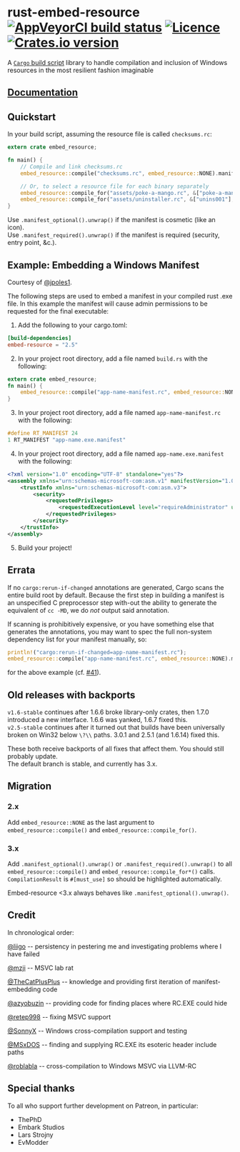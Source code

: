 # rust-embed-resource [![AppVeyorCI build status](https://ci.appveyor.com/api/projects/status/nqd8kaa2pgwyiqkk/branch/master?svg=true)](https://ci.appveyor.com/project/nabijaczleweli/rust-embed-resource/branch/master) [![Licence](https://img.shields.io/badge/license-MIT-blue.svg?style=flat)](LICENSE) [![Crates.io version](https://img.shields.io/crates/v/embed-resource)](https://crates.io/crates/embed-resource)
A [`Cargo` build script](https://doc.rust-lang.org/cargo/reference/build-scripts.html) library to handle compilation and inclusion of Windows resources
in the most resilient fashion imaginable

## [Documentation](https://rawcdn.githack.com/nabijaczleweli/rust-embed-resource/doc/embed_resource/index.html)

## Quickstart

In your build script, assuming the resource file is called `checksums.rc`:

```rust
extern crate embed_resource;

fn main() {
    // Compile and link checksums.rc
    embed_resource::compile("checksums.rc", embed_resource::NONE).manifest_optional().unwrap();

    // Or, to select a resource file for each binary separately
    embed_resource::compile_for("assets/poke-a-mango.rc", &["poke-a-mango", "poke-a-mango-installer"], &["VERSION=\"0.5.0\""]).manifest_required().unwrap();
    embed_resource::compile_for("assets/uninstaller.rc", &["unins001"], embed_resource::NONE).manifest_required().unwrap();
}
```

Use `.manifest_optional().unwrap()` if the manifest is cosmetic (like an icon).<br />
Use `.manifest_required().unwrap()` if the manifest is required (security, entry point, &c.).

## Example: Embedding a Windows Manifest
Courtesy of [@jpoles1](https://github.com/jpoles1).

The following steps are used to embed a manifest in your compiled rust .exe file. In this example the manifest will cause admin permissions to be requested for the final executable:

1. Add the following to your cargo.toml:
```toml
[build-dependencies]
embed-resource = "2.5"
```

2. In your project root directory, add a file named `build.rs` with the following:
```rust
extern crate embed_resource;
fn main() {
    embed_resource::compile("app-name-manifest.rc", embed_resource::NONE).manifest_optional().unwrap();
}
```

3. In your project root directory, add a file named `app-name-manifest.rc` with the following:
```c
#define RT_MANIFEST 24
1 RT_MANIFEST "app-name.exe.manifest"
```

4. In your project root directory, add a file named `app-name.exe.manifest` with the following:
```xml
<?xml version="1.0" encoding="UTF-8" standalone="yes"?>
<assembly xmlns="urn:schemas-microsoft-com:asm.v1" manifestVersion="1.0">
    <trustInfo xmlns="urn:schemas-microsoft-com:asm.v3">
        <security>
            <requestedPrivileges>
                <requestedExecutionLevel level="requireAdministrator" uiAccess="false"/>
            </requestedPrivileges>
        </security>
    </trustInfo>
</assembly>
```

5. Build your project!

## Errata

If no `cargo:rerun-if-changed` annotations are generated, Cargo scans the entire build root by default.
Because the first step in building a manifest is an unspecified C preprocessor step with-out the ability to generate the equivalent of `cc -MD`, we do *not* output said annotation.

If scanning is prohibitively expensive, or you have something else that generates the annotations, you may want to spec the full non-system dependency list for your manifest manually, so:
```rust
println!("cargo:rerun-if-changed=app-name-manifest.rc");
embed_resource::compile("app-name-manifest.rc", embed_resource::NONE).manifest_optional().unwrap();
```
for the above example (cf. [#41](https://github.com/nabijaczleweli/rust-embed-resource/issues/41)).

## Old releases with backports
`v1.6-stable` continues after 1.6.6 broke library-only crates, then 1.7.0 introduced a new interface. 1.6.6 was yanked, 1.6.7 fixed this.<br />
`v2.5-stable` continues after it turned out that builds have been universally broken on Win32 below `\?\\` paths. 3.0.1 and 2.5.1 (and 1.6.14) fixed this.

These both receive backports of all fixes that affect them. You should still probably update.<br />
The default branch is stable, and currently has 3.x.

## Migration
### 2.x

Add `embed_resource::NONE` as the last argument to `embed_resource::compile()` and  `embed_resource::compile_for()`.

### 3.x

Add `.manifest_optional().unwrap()` or `.manifest_required().unwrap()` to all `embed_resource::compile()` and `embed_resource::compile_for*()` calls.
`CompilationResult` is `#[must_use]` so should be highlighted automatically.

Embed-resource <3.x always behaves like `.manifest_optional().unwrap()`.

## Credit

In chronological order:

[@liigo](https://github.com/liigo) -- persistency in pestering me and investigating problems where I have failed

[@mzji](https://github.com/mzji) -- MSVC lab rat

[@TheCatPlusPlus](https://github.com/TheCatPlusPlus) -- knowledge and providing first iteration of manifest-embedding code

[@azyobuzin](https://github.com/azyobuzin) -- providing code for finding places where RC.EXE could hide

[@retep998](https://github.com/retep998) -- fixing MSVC support

[@SonnyX](https://github.com/SonnyX) -- Windows cross-compilation support and testing

[@MSxDOS](https://github.com/MSxDOS) -- finding and supplying RC.EXE its esoteric header include paths

[@roblabla](https://github.com/roblabla) -- cross-compilation to Windows MSVC via LLVM-RC

## Special thanks

To all who support further development on Patreon, in particular:

  * ThePhD
  * Embark Studios
  * Lars Strojny
  * EvModder
